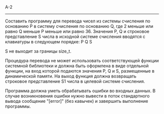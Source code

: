 A-2
***
Составить программу для перевода чисел из системы счисления по основанию P в систему счисления по основанию Q, 
где 2 меньше или равно Q меньше P меньше или равно 36. 
Значения P, Q и строковое представление S числа в исходной системе счисления вводятся с клавиатуры в следующем
 порядке: 
P Q S 

S не выходит за границы size_t. 

Процедура перевода не может использовать соответствующей функции системной библиотеки и должна быть оформлена 
в виде отдельной функции, на вход которой подаются значения P, Q и S, размещенные в динамической памяти. 
На выход функция должна возвращать строковое представление S1 числа в целевой системе счисления. 

Программа должна уметь обрабатывать ошибки во входных данных. 
В случае возникновения ошибки нужно вывести в поток стандартного вывода сообщение "[error]" (без кавычек) и 
завершить выполнение программы. 